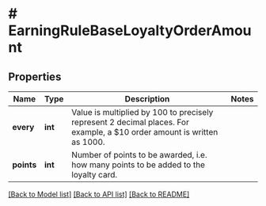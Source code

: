 # # EarningRuleBaseLoyaltyOrderAmount

## Properties

Name | Type | Description | Notes
------------ | ------------- | ------------- | -------------
**every** | **int** | Value is multiplied by 100 to precisely represent 2 decimal places. For example, a $10 order amount is written as 1000. |
**points** | **int** | Number of points to be awarded, i.e. how many points to be added to the loyalty card. |

[[Back to Model list]](../../README.md#models) [[Back to API list]](../../README.md#endpoints) [[Back to README]](../../README.md)
